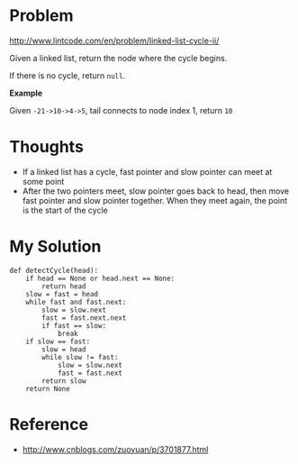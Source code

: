 # Problem 

http://www.lintcode.com/en/problem/linked-list-cycle-ii/

Given a linked list, return the node where the cycle begins.

If there is no cycle, return ```null```. 

**Example**

Given ```-21->10->4->5```, tail connects to node index 1, return ```10```


# Thoughts

- If a linked list has a cycle, fast pointer and slow pointer can meet at some point
- After the two pointers meet, slow pointer goes back to head, then move fast pointer and slow pointer together. When they meet again, the point is the start of the cycle

# My Solution

```
def detectCycle(head):
    if head == None or head.next == None:
        return head
    slow = fast = head
    while fast and fast.next:
        slow = slow.next
        fast = fast.next.next
        if fast == slow:
            break
    if slow == fast:
        slow = head
        while slow != fast:
            slow = slow.next
            fast = fast.next
        return slow
    return None
```

# Reference

- http://www.cnblogs.com/zuoyuan/p/3701877.html